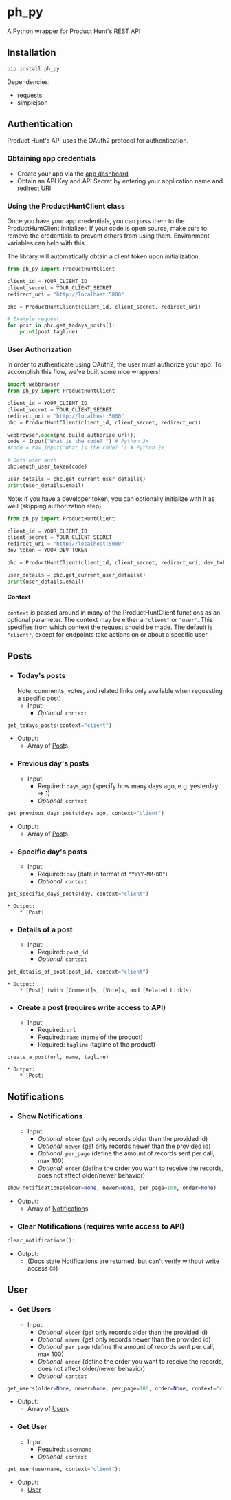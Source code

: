 ph_py
=========
A Python wrapper for Product Hunt's REST API

Installation
---
```python
pip install ph_py
```
Dependencies:
* requests
* simplejson

Authentication
---
Product Hunt's API uses the OAuth2 protocol for authentication.

### Obtaining app credentials


  - Create your app via the [app dashboard]
  - Obtain an API Key and API Secret by entering your application name and redirect URI

### Using the ProductHuntClient class
Once you have your app credentials, you can pass them to the ProductHuntClient initializer. If your code is open source,
make sure to remove the credentials to prevent others from using them. Environment variables can help with this.

The library will automatically obtain a client token upon initialization.
```python
from ph_py import ProductHuntClient

client_id = YOUR_CLIENT_ID
client_secret = YOUR_CLIENT_SECRET
redirect_uri = "http://localhost:5000"

phc = ProductHuntClient(client_id, client_secret, redirect_uri)

# Example request
for post in phc.get_todays_posts():
    print(post.tagline)
```

### User Authorization
In order to authenticate using OAuth2, the user must authorize your app. To accomplish this flow, we've built some nice wrappers!

```python
import webbrowser
from ph_py import ProductHuntClient

client_id = YOUR_CLIENT_ID
client_secret = YOUR_CLIENT_SECRET
redirect_uri = "http://localhost:5000"
phc = ProductHuntClient(client_id, client_secret, redirect_uri)

webbrowser.open(phc.build_authorize_url())
code = Input("What is the code? ") # Python 3x
#code = raw_Input("What is the code? ") # Python 2x

# Sets user auth
phc.oauth_user_token(code)

user_details = phc.get_current_user_details()
print(user_details.email)
```

Note: if you have a developer token, you can optionally initialize with it as well (skipping authorization step).
```python
from ph_py import ProductHuntClient

client_id = YOUR_CLIENT_ID
client_secret = YOUR_CLIENT_SECRET
redirect_uri = "http://localhost:5000"
dev_token = YOUR_DEV_TOKEN

phc = ProductHuntClient(client_id, client_secret, redirect_uri, dev_token)

user_details = phc.get_current_user_details()
print(user_details.email)
```

#### Context
`context` is passed around in many of the ProductHuntClient functions as an optional parameter. The context may be either a `"client"` or `"user"`.
This specifies from which context the request should be made. The default is `"client"`, except for endpoints take actions on or about a specific user.

## Posts

- ### Today's posts
  Note: comments, votes, and related links only available when requesting a specific post)
    * Input:
        * *Optional*: `context`
```python
get_todays_posts(context="client")
```
  * Output:
    * Array of [Post]s
- ### Previous day's posts
  * Input:
    * Required: `days_ago` (specify how many days ago, e.g. yesterday => 1)
    * *Optional*: `context`
```python
get_previous_days_posts(days_ago, context="client")
```
  * Output:
    * Array of [Post]s
- ### Specific day's posts
    * Input:
        * Required: `day` (date in format of `"YYYY-MM-DD"`)
        * *Optional*: `context`
```python
get_specific_days_posts(day, context="client")
```
    * Output:
        * [Post]
- ### Details of a post
    * Input:
        * Required: `post_id`
        * *Optional*: `context`
```python
get_details_of_post(post_id, context="client")
```
    * Output:
        * [Post] (with [Comment]s, [Vote]s, and [Related Link]s)
- ### Create a post (requires write access to API)
    * Input:
        * Required: `url`
        * Required: `name` (name of the product)
        * Required: `tagline` (tagline of the product)
```python
create_a_post(url, name, tagline)
```
    * Output:
        * [Post]

## Notifications

- ### Show Notifications
  * Input:
    * *Optional*: `older` (get only records older than the provided id)
    * *Optional*: `newer` (get only records newer than the provided id)
    * *Optional*: `per_page` (define the amount of records sent per call, max 100)
    * *Optional*: `order` (define the order you want to receive the records, does not affect older/newer behavior)
```python
show_notifications(older=None, newer=None, per_page=100, order=None)
```
  * Output:
    * Array of [Notification]s
- ### Clear Notifications (requires write access to API)
```python
clear_notifications():
```
  * Output:
    * ([Docs](https://api.producthunt.com/v1/docs/notifications/notificationsdestroy__clear_your_notifications_count) state [Notification]s are returned, but can't verify without write access :pensive:)

## User

- ### Get Users
  * Input:
    * *Optional*: `older` (get only records older than the provided id)
    * *Optional*: `newer` (get only records newer than the provided id)
    * *Optional*: `per_page` (define the amount of records sent per call, max 100)
    * *Optional*: `order` (define the order you want to receive the records, does not affect older/newer behavior)
    * *Optional*: `context`
```python
get_users(older=None, newer=None, per_page=100, order=None, context="client")
```
  * Output:
    * Array of [User]s
- ### Get User
  * Input:
    * Required: `username`
    * *Optional*: `context`
```python
get_user(username, context="client"):
```
  * Output:
    * [User]


[app dashboard]:https://www.producthunt.com/v1/oauth/applications
[Post]:https://github.com/Jasdev/ph_py/blob/master/ph_py/models/post.py
[Comment]:https://github.com/Jasdev/ph_py/blob/master/ph_py/models/comment.py
[Vote]:https://github.com/Jasdev/ph_py/blob/master/ph_py/models/vote.py
[Related Link]:https://github.com/Jasdev/ph_py/blob/master/ph_py/models/related_link.py
[Notification]:https://github.com/Jasdev/ph_py/blob/master/ph_py/models/notification.py
[User]:https://github.com/Jasdev/ph_py/blob/master/ph_py/models/user.py
